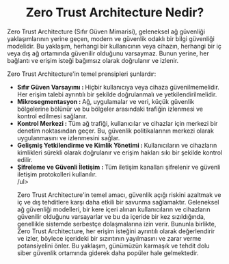 <h1 align=center> Zero Trust Architecture Nedir? </h1>
Zero Trust Architecture (Sıfır Güven Mimarisi), geleneksel ağ güvenliği yaklaşımlarının yerine geçen, modern ve güvenlik odaklı bir bilgi güvenliği modelidir. 
Bu yaklaşım, herhangi bir kullanıcının veya cihazın, herhangi bir iç veya dış ağ ortamında güvenilir olduğunu varsaymaz. 
Bunun yerine, her bağlantı ve erişim isteği bağımsız olarak doğrulanır ve izlenir.
<p></p>

Zero Trust Architecture'in temel prensipleri şunlardır:
<ul> 
  <li> <b> Sıfır Güven Varsayımı : </b> Hiçbir kullanıcıya veya cihaza güvenilmemelidir. Her erişim talebi ayrıntılı bir şekilde doğrulanmalı ve yetkilendirilmelidir. </li>

  <li> <b> Mikrosegmentasyon : </b> Ağ, uygulamalar ve veri, küçük güvenlik bölgelerine bölünür ve bu bölgeler arasındaki trafiğin izlenmesi ve kontrol edilmesi sağlanır. </li>

  <li> <b> Kontrol Merkezi : </b> Tüm ağ trafiği, kullanıcılar ve cihazlar için merkezi bir denetim noktasından geçer. Bu, güvenlik politikalarının merkezi olarak uygulanmasını ve izlenmesini sağlar. </li>

  <li> <b> Gelişmiş Yetkilendirme ve Kimlik Yönetimi : </b> Kullanıcıların ve cihazların kimlikleri sürekli olarak doğrulanır ve erişim hakları sıkı bir şekilde kontrol edilir. </li>

  <li> <b> Şifreleme ve Güvenli İletişim : </b> Tüm iletişim kanalları şifrelenir ve güvenli iletişim protokolleri kullanılır. </li>
/ul>

Zero Trust Architecture'in temel amacı, güvenlik açığı riskini azaltmak ve iç ve dış tehditlere karşı daha etkili bir savunma sağlamaktır. 
Geleneksel ağ güvenliği modelleri, bir kere içeri alınan kullanıcıların ve cihazların güvenilir olduğunu varsayarlar ve bu da içeride bir kez sızıldığında, genellikle sistemde serbestçe dolaşmalarına izin verir. 
Bununla birlikte, Zero Trust Architecture, her erişim isteğini ayrıntılı olarak değerlendirir ve izler, böylece içerideki bir sızıntının yayılmasını ve zarar verme potansiyelini önler. 
Bu yaklaşım, günümüzün karmaşık ve tehdit dolu siber güvenlik ortamında giderek daha popüler hale gelmektedir.
